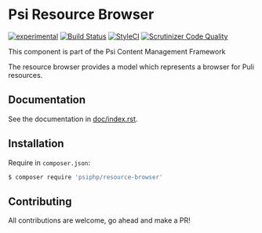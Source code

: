 # Psi Resource Browser

[![experimental](http://badges.github.io/stability-badges/dist/experimental.svg)](http://github.com/badges/stability-badges)
[![Build Status](https://travis-ci.org/psiphp/resource-browser.svg?branch=master)](https://travis-ci.org/psiphp/resource-browser)
[![StyleCI](https://styleci.io/repos/67876015/shield)](https://styleci.io/repos/67876015)
[![Scrutinizer Code
Quality](https://scrutinizer-ci.com/g/psiphp/resource-browser/badges/quality-score.png?b=master)](https://scrutinizer-ci.com/g/psiphp/resource-browser/?branch=master)

This component is part of the Psi Content Management Framework

The resource browser provides a model which represents a browser for Puli
resources.

## Documentation

See the documentation in [doc/index.rst](https://github.com/psiphp/resource-browser/blob/master/docs/index.rst).

## Installation

Require in `composer.json`:

```bash
$ composer require 'psiphp/resource-browser'
```

## Contributing

All contributions are welcome, go ahead and make a PR!
